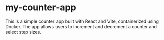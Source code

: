 # my-counter-app
This is a simple counter app built with React and Vite, containerized using Docker. The app allows users to increment and decrement a counter and select step sizes.
